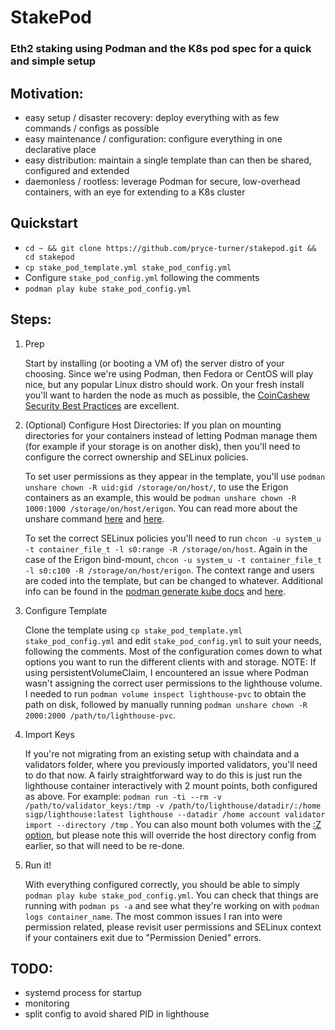 # StakePod
### Eth2 staking using Podman and the K8s pod spec for a quick and simple setup

## Motivation:
- easy setup / disaster recovery: deploy everything with as few commands / configs as possible
- easy maintenance / configuration: configure everything in one declarative place
- easy distribution: maintain a single template than can then be shared, configured and extended
- daemonless / rootless: leverage Podman for secure, low-overhead containers, with an eye for extending to a K8s cluster

## Quickstart
- `cd ~ && git clone https://github.com/pryce-turner/stakepod.git && cd stakepod`
- `cp stake_pod_template.yml stake_pod_config.yml`
- Configure `stake_pod_config.yml` following the comments
- `podman play kube stake_pod_config.yml`

## Steps:
1. Prep

    Start by installing (or booting a VM of) the server distro of your choosing. Since we're using Podman, then Fedora or CentOS will play nice, but any popular Linux distro should work. On your fresh install you'll want to harden the node as much as possible, the [CoinCashew Security Best Practices](https://www.coincashew.com/coins/overview-eth/guide-or-how-to-setup-a-validator-on-eth2-mainnet/part-i-installation/guide-or-security-best-practices-for-a-eth2-validator-beaconchain-node) are excellent.

2. (Optional) Configure Host Directories: If you plan on mounting directories for your containers instead of letting Podman manage them (for example if your storage is on another disk), then you'll need to configure the correct ownership and SELinux policies. 

    To set user permissions as they appear in the template, you'll use `podman unshare chown -R uid:gid /storage/on/host/`, to use the Erigon containers as an example, this would be `podman unshare chown -R 1000:1000 /storage/on/host/erigon`. You can read more about the unshare command [here](https://blog.christophersmart.com/2021/01/31/volumes-and-rootless-podman/) and [here](https://docs.podman.io/en/latest/markdown/podman-unshare.1.html).

    To set the correct SELinux policies you'll need to run `chcon -u system_u -t container_file_t -l s0:range -R /storage/on/host`. Again in the case of the Erigon bind-mount, `chcon -u system_u -t container_file_t -l s0:c100 -R /storage/on/host/erigon`. The context range and users are coded into the template, but can be changed to whatever. Additional info can be found in the [podman generate kube docs](https://docs.podman.io/en/latest/markdown/podman-generate-kube.1.html) and [here](https://opensource.com/article/18/2/selinux-labels-container-runtimes).

3. Configure Template

    Clone the template using `cp stake_pod_template.yml stake_pod_config.yml` and edit `stake_pod_config.yml` to suit your needs, following the comments. Most of the configuration comes down to what options you want to run the different clients with and storage. NOTE: If using persistentVolumeClaim, I encountered an issue where Podman wasn't assigning the correct user permissions to the lighthouse volume. I needed to run `podman volume inspect lighthouse-pvc` to obtain the path on disk, followed by manually running `podman unshare chown -R 2000:2000 /path/to/lighthouse-pvc`.

4. Import Keys

    If you're not migrating from an existing setup with chaindata and a validators folder, where you previously imported validators, you'll need to do that now. A fairly straightforward way to do this is just run the lighthouse container interactively with 2 mount points, both configured as above. For example: `podman run -ti --rm -v /path/to/validator_keys:/tmp -v /path/to/lighthouse/datadir/:/home sigp/lighthouse:latest lighthouse --datadir /home account validator import --directory /tmp` . You can also mount both volumes with the [:Z option](https://docs.podman.io/en/latest/markdown/podman-run.1.html), but please note this will override the host directory config from earlier, so that will need to be re-done.

5. Run it!

    With everything configured correctly, you should be able to simply `podman play kube stake_pod_config.yml`. You can check that things are running with `podman ps -a` and see what they're working on with `podman logs container_name`. The most common issues I ran into were permission related, please revisit user permissions and SELinux context if your containers exit due to "Permission Denied" errors.

## TODO:
- systemd process for startup
- monitoring
- split config to avoid shared PID in lighthouse
